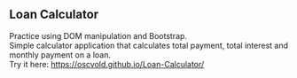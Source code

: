 ## Loan Calculator  
Practice using DOM manipulation and Bootstrap.  
Simple calculator application that calculates total payment, total interest and monthly payment on a loan.  
Try it here: https://oscvold.github.io/Loan-Calculator/  
